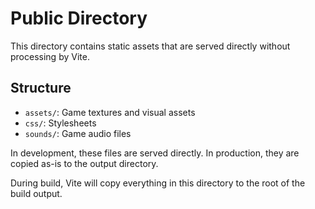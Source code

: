 # Public Directory

This directory contains static assets that are served directly without processing by Vite.

## Structure

- `assets/`: Game textures and visual assets
- `css/`: Stylesheets
- `sounds/`: Game audio files

In development, these files are served directly. In production, they are copied as-is to the output directory.

During build, Vite will copy everything in this directory to the root of the build output. 